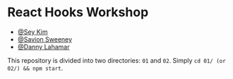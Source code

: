 # React Hooks Workshop

- [@Sey Kim](https://linkedin.com/in/sey-kim)
- [@Savion Sweeney](https://linkedin.com/in/savion-sweeney)
- [@Danny Lahamar](https://www.linkedin.com/in/daniellahamar/)

This repository is divided into two directories: `01` and `02`. Simply `cd 01/ (or 02/) && npm start`.
